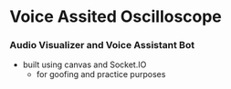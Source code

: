 # Voice Assited Oscilloscope

### Audio Visualizer and Voice Assistant Bot
- built using canvas and Socket.IO
  - for goofing and practice purposes 
